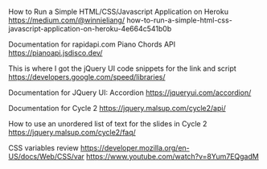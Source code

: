 How to Run a Simple HTML/CSS/Javascript Application on Heroku
https://medium.com/@winnieliang/
how-to-run-a-simple-html-css-javascript-application-on-heroku-4e664c541b0b

Documentation for rapidapi.com Piano Chords API
https://pianoapi.jsdisco.dev/

This is where I got the jQuery UI code snippets for the link and script
https://developers.google.com/speed/libraries/

Documentation for JQuery UI: Accordion 
https://jqueryui.com/accordion/

Documentation for Cycle 2
https://jquery.malsup.com/cycle2/api/

How to use an unordered list of text for the slides in Cycle 2
https://jquery.malsup.com/cycle2/faq/

CSS variables review
https://developer.mozilla.org/en-US/docs/Web/CSS/var
https://www.youtube.com/watch?v=8Yum7EQgadM